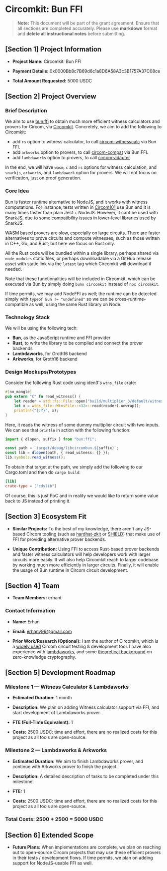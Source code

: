 # Circomkit: Bun FFI

> **Note:** This document will be part of the grant agreement. Ensure that all sections are completed accurately. Please use **markdown** format and **delete all instructional notes** before submitting.

## [Section 1] Project Information

- **Project Name:** Circomkit: Bun FFI

- **Payment Details:** 0x0000Bb8c7B69d6c1a8D6A58A3c3B1757A37C08ce

- **Total Amount Requested:** 5000 USDC

## [Section 2] Project Overview

### **Brief Description**

We aim to use [bun:ffi](https://bun.sh/docs/api/ffi) to obtain much more efficient witness calculators and provers for Circom, via [Circomkit](https://github.com/erhant/circomkit). Concretely, we aim to add the following to Circomkit:

- add `rs` option to witness calculator, to call [circom-witnesscalc](https://github.com/iden3/circom-witnesscalc) via Bun FFI.
- add `arkworks` option to provers, to call [circom-compat](https://github.com/arkworks-rs/circom-compat) via Bun FFI.
- add `lambdaworks` option to provers, to call [circom-adapter](https://github.com/lambdaclass/lambdaworks/tree/main/provers/groth16/circom-adapter)

In the end, we will have `wasm`, `c` and `rs` options for witness calculation, and `snarkjs`, `arkworks`, and `lambdawork` option for provers. We will not focus on verification, just on proof generation.

### **Core Idea**

Bun is faster runtime alternative to NodeJS, and it works with witness computations. For instance, tests written in [Circom101](https://github.com/erhant/circom101) use Bun and it is many times faster than plain Jest + NodeJS. However, it cant be used with SnarkJS, due to some compatibility issues in lower-level libraries used by SnarkJS.

WASM based provers are slow, especially on large circuits. There are faster alternatives to prove circuits and compute witnesses, such as those written in C++, Go, and Rust; but here we focus on Rust only.

All the Rust code will be bundled within a single library, perhaps shared via `node_modules` static files, or perhaps downloadable via a GitHub release asset with static link via the `latest` tag which Circomkit will download if needed.

Note that these functionalities will be included in Circomkit, which can be executed via Bun by simply doing `bunx circomkit` instead of `npx circomkit`.

If time permits, we may add NodeFFI as well; the runtime can be detected simply with `typeof Bun != "undefined"` so we can be cross-runtime-compatible as well, using the same Rust library on Node.

### **Technology Stack**

We will be using the following tech:

- **Bun**, as the JavaScript runtime and FFI provider
- **Rust**, to write the library to be compiled and connect the prover backends
- **Lambdaworks**, for Groth16 backend
- **Arkworks**, for Groth16 backend

### **Design Mockups/Prototypes**

Consider the following Rust code using iden3's `wtns_file` crate:

```rs
#[no_mangle]
pub extern "C" fn read_witness() {
    let reader = std::fs::File::open("build/multiplier_3/default/witness.wtns").unwrap();
    let x = wtns_file::WtnsFile::<32>::read(reader).unwrap();
    println!("{:?}", x);
}
```

Here, it reads the witness of some dummy multiplier circuit with two inputs. We can see that `println` in action with the following function:

```ts
import { dlopen, suffix } from "bun:ffi";

const path = `target/debug/libcircombun.${suffix}`;
const lib = dlopen(path, { read_witness: {} });
lib.symbols.read_witness();
```

To obtain that target at the path, we simply add the following to our Cargo.toml and then do `cargo build`:

```toml
[lib]
crate-type = ["cdylib"]
```

Of course, this is just PoC and in reality we would like to return some value back to JS instead of printing it.

## [Section 3] Ecosystem Fit

- **Similar Projects:** To the best of my knowledge, there aren't any JS-based Circom tooling (such as [hardhat-zkit](https://github.com/dl-solarity/hardhat-zkit) or [SHIELD](https://github.com/xorddotcom/SHIELD/)) that make use of FFI for providing alternative prover backends.

- **Unique Contribution:** Using FFI to access Rust-based prover backends and faster witness calculators will help developers work with larger circuits more easily. It will also help Circomkit reach to larger codebase by working much more efficiently in larger circuits. Finally, it will enable the usage of Bun runtime in Circom circuit development.

## [Section 4] Team

- **Team Members:** erhant

### Contact Information

- **Name:** Erhan

- **Email:** [erhany96@gmail.com](mailto:erhany96@gmail.com)

- **Prior Work/Research (Optional):** I am the author of Circomkit, which is a [widely used](https://github.com/search?q=path%3Acircomkit.json&type=code) Circom circuit testing & development tool. I have also experience with [lambdaworks](https://github.com/erhant/lambda-0b10), and some [theoretical background](https://github.com/erhant/moonmath) on zero-knowledge cryptography.

## [Section 5] Development Roadmap

### Milestone 1 — Witness Calculator & Lambdaworks

- **Estimated Duration:** 1 month

- **Description:** We plan on adding Witness calculator support via FFI, and start development of Lambdaworks prover.

- **FTE (Full-Time Equivalent):** 1

- **Costs:** 2500 USDC: time and effort, there are no realized costs for this project as all tools are open-source.

### Milestone 2 — Lambdaworks & Arkworks

- **Estimated Duration:** We aim to finish Lambdaworks prover, and continue with Arkworks prover to finish the project.

- **Description:** A detailed description of tasks to be completed under this milestone.

- **FTE:** 1

- **Costs:** 2500 USDC: time and effort, there are no realized costs for this project as all tools are open-source.

### Total Costs: 2500 + 2500 = 5000 USDC

## [Section 6] Extended Scope

- **Future Plans:** When implementations are complete, we plan on reaching out to open-source Circom projects that may use these efficient provers in their tests / development flows. If time permits, we plan on adding support for NodeJS-usable FFI as well.
